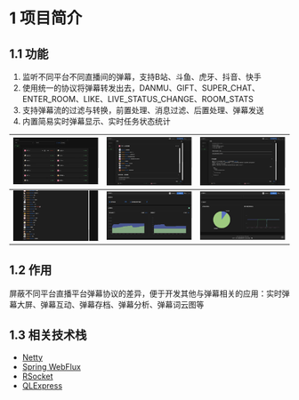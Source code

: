 # 1 项目简介

## 1.1 功能

1. 监听不同平台不同直播间的弹幕，支持B站、斗鱼、虎牙、抖音、快手
2. 使用统一的协议将弹幕转发出去，DANMU、GIFT、SUPER_CHAT、ENTER_ROOM、LIKE、LIVE_STATUS_CHANGE、ROOM_STATS
3. 支持弹幕流的过滤与转换，前置处理、消息过滤、后置处理、弹幕发送
4. 内置简易实时弹幕显示、实时任务状态统计

| <img src="/assets/image/task.png" width="400"/>              | <img src="/assets/image/task-detail-1.png" width="400"/> | <img src="/assets/image/task-detail-2.png" width="400"/> |
|--------------------------------------------------------------|----------------------------------------------------------|----------------------------------------------------------|
| <img src="/assets/image/real-time-barrage.png" width="400"/> | <img src="/assets/image/stats-1.png" width="400"/>       | <img src="/assets/image/stats-2.png" width="400"/>       |

## 1.2 作用

屏蔽不同平台直播平台弹幕协议的差异，便于开发其他与弹幕相关的应用：实时弹幕大屏、弹幕互动、弹幕存档、弹幕分析、弹幕词云图等

## 1.3 相关技术栈

- [Netty](https://netty.io)
- [Spring WebFlux](https://docs.spring.io/spring-framework/reference/web/webflux.html)
- [RSocket](https://rsocket.io)
- [QLExpress](https://github.com/alibaba/QLExpress)